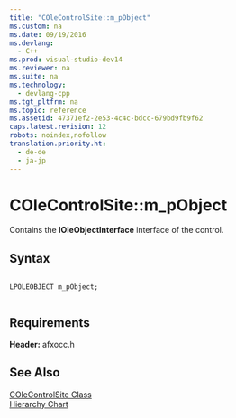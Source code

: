```yaml
---
title: "COleControlSite::m_pObject"
ms.custom: na
ms.date: 09/19/2016
ms.devlang: 
  - C++
ms.prod: visual-studio-dev14
ms.reviewer: na
ms.suite: na
ms.technology: 
  - devlang-cpp
ms.tgt_pltfrm: na
ms.topic: reference
ms.assetid: 47371ef2-2e53-4c4c-bdcc-679bd9fb9f62
caps.latest.revision: 12
robots: noindex,nofollow
translation.priority.ht: 
  - de-de
  - ja-jp
---
```

# COleControlSite::m_pObject
Contains the **IOleObjectInterface** interface of the control.  
  
## Syntax  
  
```  
  
LPOLEOBJECT m_pObject;  
  
```  
  
## Requirements  
 **Header:** afxocc.h  
  
## See Also  
 [COleControlSite Class](../vs140/COleControlSite-Class.md)   
 [Hierarchy Chart](../vs140/Hierarchy-Chart.md)